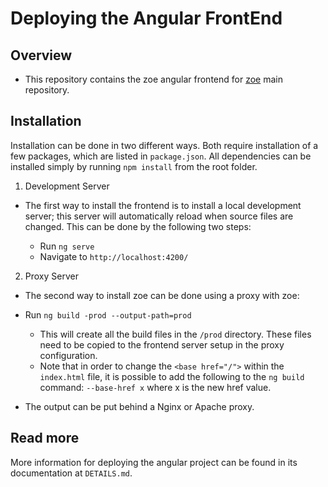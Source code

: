 Deploying the Angular FrontEnd
==============================

Overview
--------
* This repository contains the zoe angular frontend for [zoe](https://github.com/DistributedSystemsGroup/zoe) main repository.

Installation
------------
Installation can be done in two different ways. Both require installation of a few packages, which are listed in ``package.json``. All dependencies can be installed simply by running ``npm install`` from the root folder.

1. Development Server

 * The first way to install the frontend is to install a local development server; this server will automatically reload when source files are changed. This can be done by the following two steps:

   * Run ``ng serve``
   * Navigate to ``http://localhost:4200/``

2. Proxy Server

 * The second way to install zoe can be done using a proxy with zoe:
 * Run ``ng build -prod --output-path=prod``

   * This will create all the build files in the ``/prod`` directory. These files need to be copied to the frontend server setup in the proxy configuration.
   * Note that in order to change the ``<base href="/">`` within the ``index.html`` file, it is possible to add the following to the ``ng build`` command: ``--base-href x`` where x is the new href value.
 * The output can be put behind a Nginx or Apache proxy.

Read more
---------
More information for deploying the angular project can be found in its documentation at ``DETAILS.md``.
